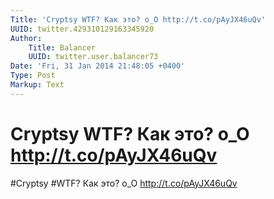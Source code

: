 ```yaml
---
Title: 'Cryptsy WTF? Как это? o_O http://t.co/pAyJX46uQv'
UUID: twitter.429310129163345920
Author:
    Title: Balancer
    UUID: twitter.user.balancer73
Date: 'Fri, 31 Jan 2014 21:48:05 +0400'
Type: Post
Markup: Text
---
```


# Cryptsy WTF? Как это? o_O http://t.co/pAyJX46uQv

#Cryptsy #WTF? Как это? o_O http://t.co/pAyJX46uQv